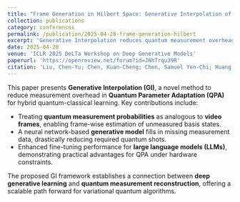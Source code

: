 ```yaml
---
title: "Frame Generation in Hilbert Space: Generative Interpolation of Measurement Data for Quantum Parameter Adaptation"
collection: publications
category: conferences
permalink: /publication/2025-04-28-frame-generation-hilbert
excerpt: 'Generative Interpolation reduces quantum measurement overhead in QPA by treating quantum outcomes like video frames and interpolating missing data.'
date: 2025-04-28
venue: 'ICLR 2025 DeLTa Workshop on Deep Generative Models'
paperurl: 'https://openreview.net/forum?id=JNhTrqu39R'
citation: 'Liu, Chen-Yu; Chen, Kuan-Cheng; Chen, Samuel Yen-Chi; Huang, Wei-Jia; &amp; Chang, Yen Jui. (2025). &quot;Frame Generation in Hilbert Space: Generative Interpolation of Measurement Data for Quantum Parameter Adaptation.&quot; <i>ICLR 2025 Workshop on Deep Generative Models</i>.'
---
```


This paper presents **Generative Interpolation (GI)**, a novel method to reduce measurement overhead in **Quantum Parameter Adaptation (QPA)** for hybrid quantum-classical learning. Key contributions include:

* Treating **quantum measurement probabilities** as analogous to **video frames**, enabling frame-wise estimation of unmeasured basis states.  
* A neural network-based **generative model** fills in missing measurement data, drastically reducing required quantum shots.  
* Enhanced fine-tuning performance for **large language models (LLMs)**, demonstrating practical advantages for QPA under hardware constraints.

The proposed GI framework establishes a connection between **deep generative learning** and **quantum measurement reconstruction**, offering a scalable path forward for variational quantum algorithms.
